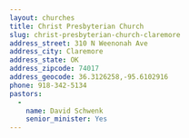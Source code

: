 ```yaml
---
layout: churches
title: Christ Presbyterian Church
slug: christ-presbyterian-church-claremore
address_street: 310 N Weenonah Ave
address_city: Claremore
address_state: OK
address_zipcode: 74017
address_geocode: 36.3126258,-95.6102916
phone: 918-342-5134
pastors: 
  - 
    name: David Schwenk
    senior_minister: Yes
---
```



